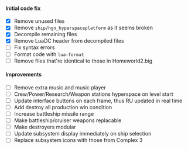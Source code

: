 #### Initial code fix

-   [x] Remove unused files
-   [x] Remove `ship/hgn_hyperspaceplatform` as it seems broken
-   [x] Decompile remaining files
-   [x] Remove LuaDC header from decompiled files
-   [ ] Fix syntax errors
-   [ ] Format code with `lua-format`
-   [ ] Remove files that're identical to those in Homeworld2.big

#### Improvements

-   [ ] Remove extra music and music player
-   [ ] Crew/Power/Research/Weapon stations hyperspace on level start
-   [ ] Update interface buttons on each frame, thus RU updated in real time
-   [ ] Add destroy all production win condition
-   [ ] Increase battleship missile range
-   [ ] Make battleship/cruiser weapons replacable
-   [ ] Make destroyers modular
-   [ ] Update subsystem display immediately on ship selection
-   [ ] Replace subsystem icons with those from Complex 3
